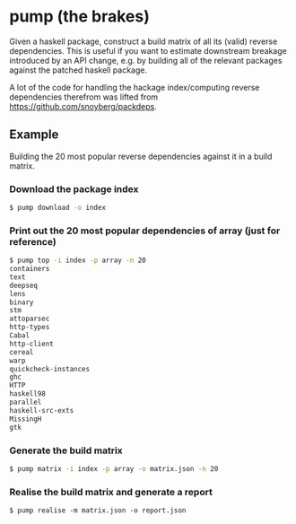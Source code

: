 # pump (the brakes)

Given a haskell package, construct a build matrix of all its (valid) reverse dependencies. This is useful if you want to estimate downstream breakage introduced by an API change, e.g. by building all of the relevant packages against the patched haskell package.

A lot of the code for handling the hackage index/computing reverse dependencies therefrom was lifted from https://github.com/snoyberg/packdeps.

## Example

Building the 20 most popular reverse dependencies against it in a build matrix.

### Download the package index
```bash
$ pump download -o index
```

### Print out the 20 most popular dependencies of array (just for reference)
```bash
$ pump top -i index -p array -n 20
containers
text
deepseq
lens
binary
stm
attoparsec
http-types
Cabal
http-client
cereal
warp
quickcheck-instances
ghc
HTTP
haskell98
parallel
haskell-src-exts
MissingH
gtk
```

### Generate the build matrix
```bash
$ pump matrix -i index -p array -o matrix.json -n 20
```

### Realise the build matrix and generate a report
```
$ pump realise -m matrix.json -o report.json
```
